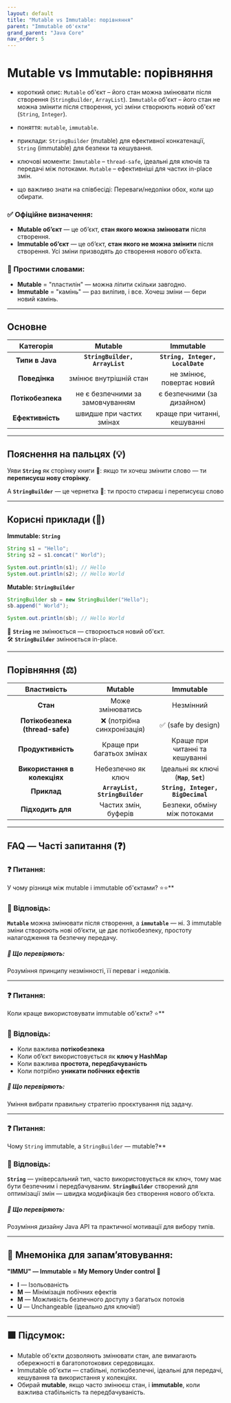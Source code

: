 ```yaml
---
layout: default
title: "Mutable vs Immutable: порівняння"
parent: "Immutable об'єкти"
grand_parent: "Java Core"
nav_order: 5
---
```


# Mutable vs Immutable: порівняння

* короткий опис: `Mutable` об'єкт – його стан можна змінювати після створення (`StringBuilder`, `ArrayList`). `Immutable` об'єкт – його стан не можна змінити після створення, усі зміни створюють новий об'єкт (`String`, `Integer`).

* поняття: `mutable`, `immutable`.

* приклади: `StringBuilder` (mutable) для ефективної конкатенації, `String` (immutable) для безпеки та кешування.

* ключові моменти:  `Immutable` – `thread-safe`, ідеальні для ключів та передачі між потоками. `Mutable` – ефективніші для частих in-place змін.

* що важливо знати на співбесіді: Переваги/недоліки обох, коли що обирати.

### **✅ Офіційне визначення:**

* **Mutable об’єкт** — це об’єкт, **стан якого можна змінювати** після створення.
* **Immutable об’єкт** — це об’єкт, **стан якого не можна змінити** після створення. Усі зміни призводять до створення нового об’єкта.

### **🧠 Простими словами:**

* **Mutable** \= "пластилін" — можна ліпити скільки завгодно.
* **Immutable** \= "камінь" — раз виліпив, і все. Хочеш зміни — бери новий камінь.

---

## **Основне**

| Категорія | Mutable | Immutable |
| :---: | :---: | :---: |
| **Типи в Java** | **`StringBuilder, ArrayList`** | **`String, Integer, LocalDate`** |
| **Поведінка** | змінює внутрішній стан | не змінює, повертає новий |
| **Потікобезпека** | не є безпечними за замовчуванням | є безпечними (за дизайном) |
| **Ефективність** | швидше при частих змінах | краще при читанні, кешуванні |

---

## **Пояснення на пальцях (💡)**

Уяви **`String`** як сторінку книги 📖: якщо ти хочеш змінити слово — ти **переписуєш нову сторінку**.

А **`StringBuilder`** — це чернетка 📝: ти просто стираєш і переписуєш слово

---

## **Корисні приклади (🧪)**

**Immutable: `String`**

```java
String s1 = "Hello";
String s2 = s1.concat(" World");

System.out.println(s1); // Hello
System.out.println(s2); // Hello World
```

**Mutable: `StringBuilder`**

```java
StringBuilder sb = new StringBuilder("Hello");
sb.append(" World");

System.out.println(sb); // Hello World
```

🧠 **`String`** не змінюється — створюється новий об'єкт.  
🛠️ **`StringBuilder`** змінюється in-place.

---

## **Порівняння (⚖️)**

| Властивість | Mutable | Immutable |
| :---: | :---: | :---: |
| **Стан** | Може змінюватись | Незмінний |
| **Потікобезпека (thread-safe)** | ❌ (потрібна синхронізація) | ✅ (safe by design) |
| **Продуктивність** | Краще при багатьох змінах | Краще при читанні та кешуванні |
| **Використання в колекціях** | Небезпечно як ключ | Ідеальні як ключі (**`Map`**, **`Set`**) |
| **Приклад** | **`ArrayList, StringBuilder`** | **`String, Integer, BigDecimal`** |
| **Підходить для** | Частих змін, буферів | Безпеки, обміну між потоками |

---

## **FAQ — Часті запитання (❓)**

### **❓ Питання:**

 У чому різниця між mutable і immutable об'єктами? ⭐️⭐️**

### **💬 Відповідь:**

**`Mutable`** можна змінювати після створення, а **`immutable`** — ні. З immutable зміни створюють нові об’єкти, це дає потікобезпеку, простоту налагодження та безпечну передачу.

##### **📌 Що перевіряють:**

Розуміння принципу незмінності, її переваг і недоліків.

---

### **❓ Питання:**

 Коли краще використовувати immutable об'єкти? ⭐️**

### **💬 Відповідь:**

* Коли важлива **потікобезпека**
* Коли об’єкт використовується як **ключ у HashMap**
* Коли важлива **простота, передбачуваність**
* Коли потрібно **уникати побічних ефектів**

##### **📌 Що перевіряють:**

Уміння вибрати правильну стратегію проєктування під задачу.

---

### **❓ Питання:**

 Чому `String` immutable, а `StringBuilder` — mutable?**

### **💬 Відповідь:**

**`String`** — універсальний тип, часто використовується як ключ, тому має бути безпечним і передбачуваним. **`StringBuilder`** створений для оптимізації змін — швидка модифікація без створення нового об’єкта.

##### **📌 Що перевіряють:**

Розуміння дизайну Java API та практичної мотивації для вибору типів.

---

## **🧠 Мнемоніка для запам’ятовування:**

**"IMMU" — Immutable \= My Memory Under control** 💾

* **I** — Ізольованість
* **M** — Мінімізація побічних ефектів
* **M** — Можливість безпечного доступу з багатьох потоків
* **U** — Unchangeable (ідеально для ключів\!)

---

## **🟩 Підсумок:**

* Mutable об'єкти дозволяють змінювати стан, але вимагають обережності в багатопотокових середовищах.
* Immutable об'єкти — стабільні, потікобезпечні, ідеальні для передачі, кешування та використання у колекціях.
* Обирай **mutable**, якщо часто змінюєш стан, і **immutable**, коли важлива стабільність та передбачуваність.
